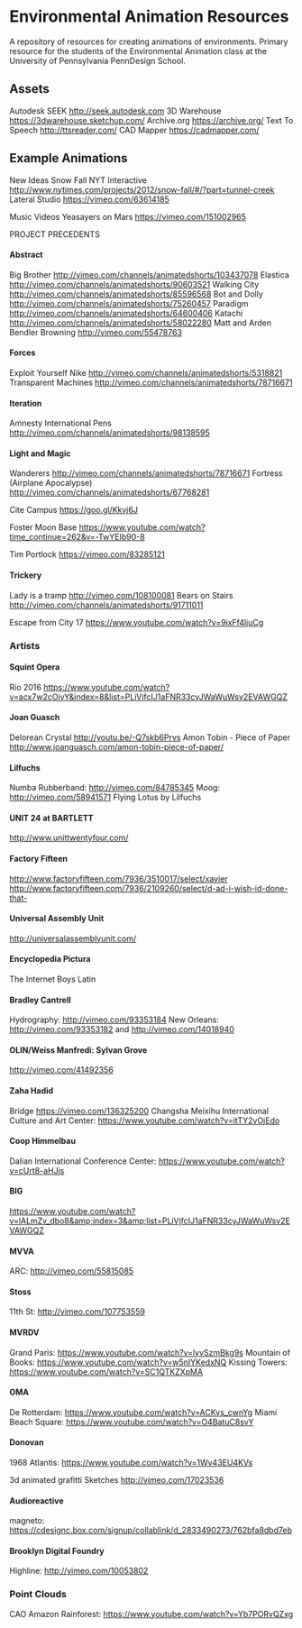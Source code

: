 # Environmental Animation Resources
A repository of resources for creating animations of environments. Primary resource for the students of the Environmental Animation class at the University of Pennsylvania PennDesign School.

## Assets

Autodesk SEEK http://seek.autodesk.com
3D Warehouse https://3dwarehouse.sketchup.com/
Archive.org https://archive.org/
Text To Speech http://ttsreader.com/
CAD Mapper https://cadmapper.com/

## Example Animations

New Ideas
Snow Fall NYT Interactive http://www.nytimes.com/projects/2012/snow-fall/#/?part=tunnel-creek
Lateral Studio https://vimeo.com/63614185

Music Videos
Yeasayers on Mars https://vimeo.com/151002965

PROJECT PRECEDENTS
#### Abstract
Big Brother http://vimeo.com/channels/animatedshorts/103437078
Elastica http://vimeo.com/channels/animatedshorts/90603521
Walking City http://vimeo.com/channels/animatedshorts/85596568
Bot and Dolly http://vimeo.com/channels/animatedshorts/75260457
Paradigm http://vimeo.com/channels/animatedshorts/64600406
Katachi http://vimeo.com/channels/animatedshorts/58022280
Matt and Arden Bendler Browning http://vimeo.com/55478763

#### Forces
Exploit Yourself Nike http://vimeo.com/channels/animatedshorts/5318821
Transparent Machines http://vimeo.com/channels/animatedshorts/78716671

#### Iteration
Amnesty International Pens http://vimeo.com/channels/animatedshorts/98138595

#### Light and Magic
Wanderers http://vimeo.com/channels/animatedshorts/78716671
Fortress (Airplane Apocalypse) http://vimeo.com/channels/animatedshorts/67768281

Cite Campus https://goo.gl/Kkvj6J

Foster Moon Base https://www.youtube.com/watch?time_continue=262&v=-TwYEIb90-8

Tim Portlock https://vimeo.com/83285121

#### Trickery
Lady is a tramp http://vimeo.com/108100081
Bears on Stairs http://vimeo.com/channels/animatedshorts/91711011

Escape from City 17 https://www.youtube.com/watch?v=9ixFf4ljuCg

### Artists

#### Squint Opera
Rio 2016 https://www.youtube.com/watch?v=acx7w2cOjyY&index=8&list=PLiVjfcIJ1aFNR33cyJWaWuWsv2EVAWGQZ

#### Joan Guasch
Delorean Crystal http://youtu.be/-Q7skb6Prvs
Amon Tobin - Piece of Paper http://www.joanguasch.com/amon-tobin-piece-of-paper/

#### Lilfuchs
Numba Rubberband: http://vimeo.com/84785345
Moog: http://vimeo.com/58941571
Flying Lotus by Lilfuchs

#### UNIT 24 at BARTLETT
http://www.unittwentyfour.com/

#### Factory Fifteen
http://www.factoryfifteen.com/7936/3510017/select/xavier
http://www.factoryfifteen.com/7936/2109260/select/d-ad-i-wish-id-done-that-

#### Universal Assembly Unit
http://universalassemblyunit.com/

#### Encyclopedia Pictura
The Internet
Boys Latin

#### Bradley Cantrell
Hydrography: http://vimeo.com/93353184
New Orleans: http://vimeo.com/93353182 and http://vimeo.com/14018940

#### OLIN/Weiss Manfredi: Sylvan Grove
http://vimeo.com/41492356

#### Zaha Hadid
Bridge https://vimeo.com/136325200
Changsha Meixihu International Culture and Art Center: https://www.youtube.com/watch?v=itTY2vOjEdo

#### Coop Himmelbau
Dalian International Conference Center: https://www.youtube.com/watch?v=cUrt8-aHJjs

#### BIG
https://www.youtube.com/watch?v=lALmZv_dbo8&amp;index=3&amp;list=PLiVjfcIJ1aFNR33cyJWaWuWsv2EVAWGQZ

#### MVVA
ARC: http://vimeo.com/55815085

#### Stoss
11th St: http://vimeo.com/107753559

#### MVRDV
Grand Paris: https://www.youtube.com/watch?v=lyvSzmBkg9s
Mountain of Books: https://www.youtube.com/watch?v=w5nIYKedxNQ
Kissing Towers: https://www.youtube.com/watch?v=SC1QTKZXpMA

#### OMA
De Rotterdam: https://www.youtube.com/watch?v=ACKvs_cwnYg
Miami Beach Square: https://www.youtube.com/watch?v=O4BatuC8svY

#### Donovan
1968 Atlantis: https://www.youtube.com/watch?v=1Wv43EU4KVs

3d animated grafitti Sketches
http://vimeo.com/17023536

#### Audioreactive
magneto: https://cdesignc.box.com/signup/collablink/d_2833490273/762bfa8dbd7eb

#### Brooklyn Digital Foundry
Highline: http://vimeo.com/10053802

### Point Clouds
CAO Amazon Rainforest: https://www.youtube.com/watch?v=Yb7PORvQZxg
